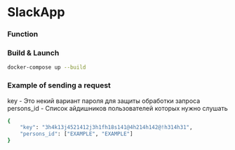 # SlackApp

### Function


### Build & Launch

```bash
docker-compose up --build
```

### Example of sending a request
key - Это некий вариант пароля для защиты обработки запроса
persons_id - Список айдишников пользователей которых нужно слушать

```bash
{
    "key": "3h4k13j4521412j3h1fh18s141@4h214h142@!h314h31",
    "persons_id": ["EXAMPLE", "EXAMPLE"]
}
```
